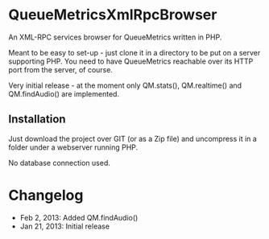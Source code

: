 QueueMetricsXmlRpcBrowser
=========================

An XML-RPC services browser for QueueMetrics written in PHP.

Meant to be easy to set-up - just clone it in a directory to be put on a server supporting PHP.
You need to have QueueMetrics reachable over its HTTP port from the server, of course.

Very initial release - at the moment only QM.stats(), QM.realtime() and QM.findAudio() are implemented.

Installation
------------

Just download the project over GIT (or as a Zip file) and uncompress it in a folder 
under a webserver running PHP.

No database connection used.


Changelog
=========

* Feb 2, 2013: Added QM.findAudio()
* Jan 21, 2013: Initial release

